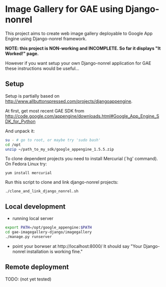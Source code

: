 Image Gallery for GAE using Django-nonrel
=========================================

This project aims to create web image gallery deployable to Google App Engine using Django-nonrel framework.


__NOTE: this project is NON-working and INCOMPLETE. So far it displays "It Worked!" page.__

However if you want setup your own Django-nonrel application for GAE these instructions would be useful...

Setup
-----

Setup is partially based on http://www.allbuttonspressed.com/projects/djangoappengine.

At first, get most recent GAE SDK from http://code.google.com/appengine/downloads.html#Google_App_Engine_SDK_for_Python

And unpack it:

```bash
su - # go to root, or maybe try 'sudo bash'
cd /opt
unzip ~/path_to_my_sdk/google_appengine_1.5.5.zip
```


To clone dependent projects you need to install Mercurial (`hg' command). On Fedora Linux try:

	yum install mercurial

Run this script to clone and link django-nonrel projects:

	./clone_and_link_django_nonrel.sh



Local development
-----------------

* running local server

```bash
export PATH=/opt/google_appengine:$PATH
cd gae-imagegallery-django/imagegallery
./manage.py runserver
```

* point your borwser at http://localhost:8000/ It should say "Your Django-nonrel installation is working fine."

Remote deployment
-----------------

TODO: (not yet tested)

